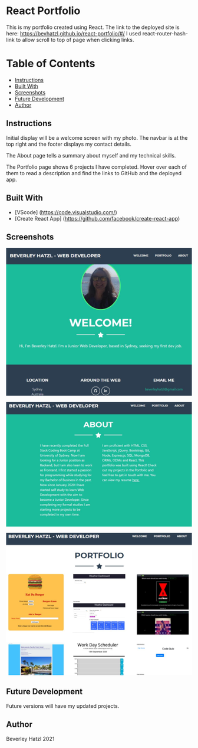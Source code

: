 # React Portfolio

This is my portfolio created using React.
The link to the deployed site is here: https://bevhatzl.github.io/react-portfolio/#/
I used react-router-hash-link to allow scroll to top of page when clicking links.

# Table of Contents
* [Instructions](#instructions)
* [Built With](#built-with)
* [Screenshots](#screenshots)
* [Future Development](#future-development)
* [Author](#author)

## Instructions
<p>Initial display will be a welcome screen with my photo. The navbar is at the top right and the footer displays my contact details.</p>
<p>The About page tells a summary about myself and my technical skills.</p>
<p>The Portfolio page shows 6 projects I have completed. Hover over each of them to read a description and find the links to GitHub and the deployed app.</p>

## Built With

* [VScode] (https://code.visualstudio.com/) 
* [Create React App] (https://github.com/facebook/create-react-app)

## Screenshots

![Screenshot of Welcome screen](./src/assets/image1.JPG)

![Screenshot of About page](./src/assets/image2.JPG)

![Screenshot of Portfolio page](./src/assets/image3.JPG)

## Future Development
<p>Future versions will have my updated projects.</p>

## Author
Beverley Hatzl 2021
